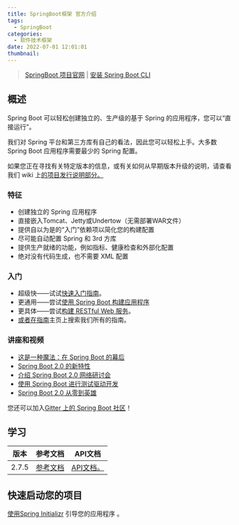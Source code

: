 ```yaml
---
title: SpringBoot框架 官方介绍
tags:
  - SpringBoot
categories:
  - 软件技术框架
date: 2022-07-01 12:01:01
thumbnail:
---
```


> [SpringBoot 项目官网](https://spring.io/projects/spring-boot) | [安装 Spring Boot CLI](https://docs.spring.io/spring-boot/docs/current/reference/html/getting-started.html#getting-started.installing.cli)
>
> 

## 概述

Spring Boot 可以轻松创建独立的、生产级的基于 Spring 的应用程序，您可以“直接运行”。

我们对 Spring 平台和第三方库有自己的看法，因此您可以轻松上手。大多数 Spring Boot 应用程序需要最少的 Spring 配置。

如果您正在寻找有关特定版本的信息，或有关如何从早期版本升级的说明，请查看我们 wiki 上[的项目发行说明部分。](https://github.com/spring-projects/spring-boot/wiki#release-notes)

### 特征

- 创建独立的 Spring 应用程序
- 直接嵌入Tomcat、Jetty或Undertow（无需部署WAR文件）
- 提供自以为是的“入门”依赖项以简化您的构建配置
- 尽可能自动配置 Spring 和 3rd 方库
- 提供生产就绪的功能，例如指标、健康检查和外部化配置
- 绝对没有代码生成，也不需要 XML 配置

### 入门

- 超级快——试试[快速入门指南](https://spring.io/quickstart)。
- 更通用——尝试[使用 Spring Boot 构建应用程序](https://spring.io/guides/gs/spring-boot/)
- 更具体——尝试[构建 RESTful Web 服务](https://spring.io/guides/gs/rest-service/)。
- [或者在指南](https://spring.io/guides)主页上搜索我们所有的指南。

### 讲座和视频

- [这是一种魔法：在 Spring Boot 的幕后](https://content.pivotal.io/springone-platform-2017/its-a-kind-of-magic-under-the-covers-of-spring-boot-brian-clozel-stéphane-nicoll)
- [Spring Boot 2.0 的新特性](https://content.pivotal.io/springone-platform-2017/whats-new-in-spring-boot-2-0-phillip-webb-madhura-bhave)
- [介绍 Spring Boot 2.0 网络研讨会](https://content.pivotal.io/webinars/mar-13-introducing-spring-boot-2-0-webinar)
- [使用 Spring Boot 进行测试驱动开发](https://content.pivotal.io/springone-platform-2017/test-driven-development-with-spring-boot-sannidhi-jalukar-madhura-bhave)
- [Spring Boot 2.0 从零到英雄](https://content.pivotal.io/springone-platform-2017/from-zero-to-hero-with-spring-boot-brian-clozel)

您还可以加入[Gitter 上的 Spring Boot 社区](https://gitter.im/spring-projects/spring-boot)！

## 学习

| 版本  | 参考文档                                                     | API文档                                                      |
| ----- | ------------------------------------------------------------ | ------------------------------------------------------------ |
| 2.7.5 | [参考文档](https://docs.spring.io/spring-boot/docs/current/reference/html/) | [API文档。](https://docs.spring.io/spring-boot/docs/current/api/) |

## 快速启动您的项目

[使用Spring Initializr](https://start.spring.io/) 引导您的应用程序 。
